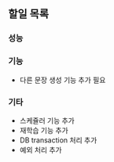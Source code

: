 ## 할일 목록

### 성능
### 기능
- 다른 문장 생성 기능 추가 필요
### 기타
- 스케쥴러 기능 추가
- 재학습 기능 추가
- DB transaction 처리 추가
- 예외 처리 추가